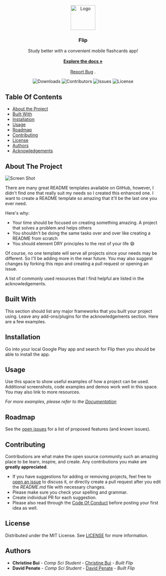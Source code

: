 <br/>
<p align="center">
  <a href="https://github.com/Christine-Bui/Flip">
    <img src="images/logo.png" alt="Logo" width="80" height="80">
  </a>

  <h3 align="center">Flip </h3>

  <p align="center">
    Study better with a convenient mobile flashcards app!
    <br/>
    <br/>
    <a href="https://github.com/Christine-Bui/Flip"><strong>Explore the docs »</strong></a>
    <br/>
    <br/>
    <a href="https://github.com/Christine-Bui/Flip/issues">Report Bug</a>
    .
  </p>
</p>
<div align="center">

![Downloads](https://img.shields.io/github/downloads/Christine-Bui/Flip/total) ![Contributors](https://img.shields.io/github/contributors/Christine-Bui/Flip?color=dark-green) ![Issues](https://img.shields.io/github/issues/Christine-Bui/Flip) ![License](https://img.shields.io/github/license/Christine-Bui/Flip) 

</div>

## Table Of Contents

* [About the Project](#about-the-project)
* [Built With](#built-with)
* [Installation](#installation)
* [Usage](#usage)
* [Roadmap](#roadmap)
* [Contributing](#contributing)
* [License](#license)
* [Authors](#authors)
* [Acknowledgements](#acknowledgements)

## About The Project

![Screen Shot](images/screenshot.png)

There are many great README templates available on GitHub, however, I didn't find one that really suit my needs so I created this enhanced one. I want to create a README template so amazing that it'll be the last one you ever need.

Here's why:

* Your time should be focused on creating something amazing. A project that solves a problem and helps others
* You shouldn't be doing the same tasks over and over like creating a README from scratch
* You should element DRY principles to the rest of your life :smile:

Of course, no one template will serve all projects since your needs may be different. So I'll be adding more in the near future. You may also suggest changes by forking this repo and creating a pull request or opening an issue.

A list of commonly used resources that I find helpful are listed in the acknowledgements.

## Built With

This section should list any major frameworks that you built your project using. Leave any add-ons/plugins for the acknowledgements section. Here are a few examples.


## Installation

Go into your local Google Play app and search for Flip then you should be able to install the app.

## Usage

Use this space to show useful examples of how a project can be used. Additional screenshots, code examples and demos work well in this space. You may also link to more resources.

_For more examples, please refer to the [Documentation](https://example.com)_

## Roadmap

See the [open issues](https://github.com/Christine-Bui/Flip/issues) for a list of proposed features (and known issues).

## Contributing

Contributions are what make the open source community such an amazing place to be learn, inspire, and create. Any contributions you make are **greatly appreciated**.
* If you have suggestions for adding or removing projects, feel free to [open an issue](https://github.com/Christine-Bui/Flip/issues/new) to discuss it, or directly create a pull request after you edit the *README.md* file with necessary changes.
* Please make sure you check your spelling and grammar.
* Create individual PR for each suggestion.
* Please also read through the [Code Of Conduct](https://github.com/Christine-Bui/Flip/blob/main/CODE_OF_CONDUCT.md) before posting your first idea as well.



## License

Distributed under the MIT License. See [LICENSE](https://github.com/Christine-Bui/Flip/blob/main/LICENSE.md) for more information.

## Authors

* **Christine Bui** - *Comp Sci Student* - [Christine Bui](https://github.com/Christine-Bui) - *Built Flip*
* **David Penate** - *Comp Sci Student* - [David Penate](https://github.com/Dpenate-AD23) - *Built Flip*

